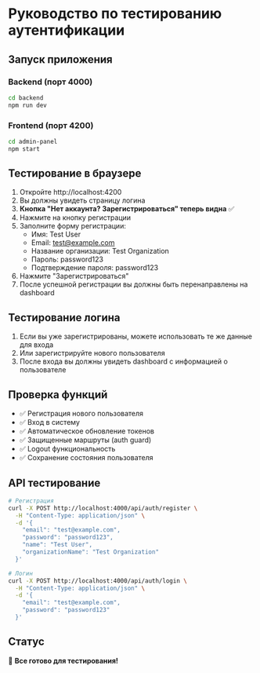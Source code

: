 # Руководство по тестированию аутентификации

## Запуск приложения

### Backend (порт 4000)
```bash
cd backend
npm run dev
```

### Frontend (порт 4200)
```bash
cd admin-panel
npm start
```

## Тестирование в браузере

1. Откройте http://localhost:4200
2. Вы должны увидеть страницу логина
3. **Кнопка "Нет аккаунта? Зарегистрироваться" теперь видна** ✅
4. Нажмите на кнопку регистрации
5. Заполните форму регистрации:
   - Имя: Test User
   - Email: test@example.com
   - Название организации: Test Organization
   - Пароль: password123
   - Подтверждение пароля: password123
6. Нажмите "Зарегистрироваться"
7. После успешной регистрации вы должны быть перенаправлены на dashboard

## Тестирование логина

1. Если вы уже зарегистрированы, можете использовать те же данные для входа
2. Или зарегистрируйте нового пользователя
3. После входа вы должны увидеть dashboard с информацией о пользователе

## Проверка функций

- ✅ Регистрация нового пользователя
- ✅ Вход в систему
- ✅ Автоматическое обновление токенов
- ✅ Защищенные маршруты (auth guard)
- ✅ Logout функциональность
- ✅ Сохранение состояния пользователя

## API тестирование

```bash
# Регистрация
curl -X POST http://localhost:4000/api/auth/register \
  -H "Content-Type: application/json" \
  -d '{
    "email": "test@example.com",
    "password": "password123",
    "name": "Test User",
    "organizationName": "Test Organization"
  }'

# Логин
curl -X POST http://localhost:4000/api/auth/login \
  -H "Content-Type: application/json" \
  -d '{
    "email": "test@example.com",
    "password": "password123"
  }'
```

## Статус
🎉 **Все готово для тестирования!**
